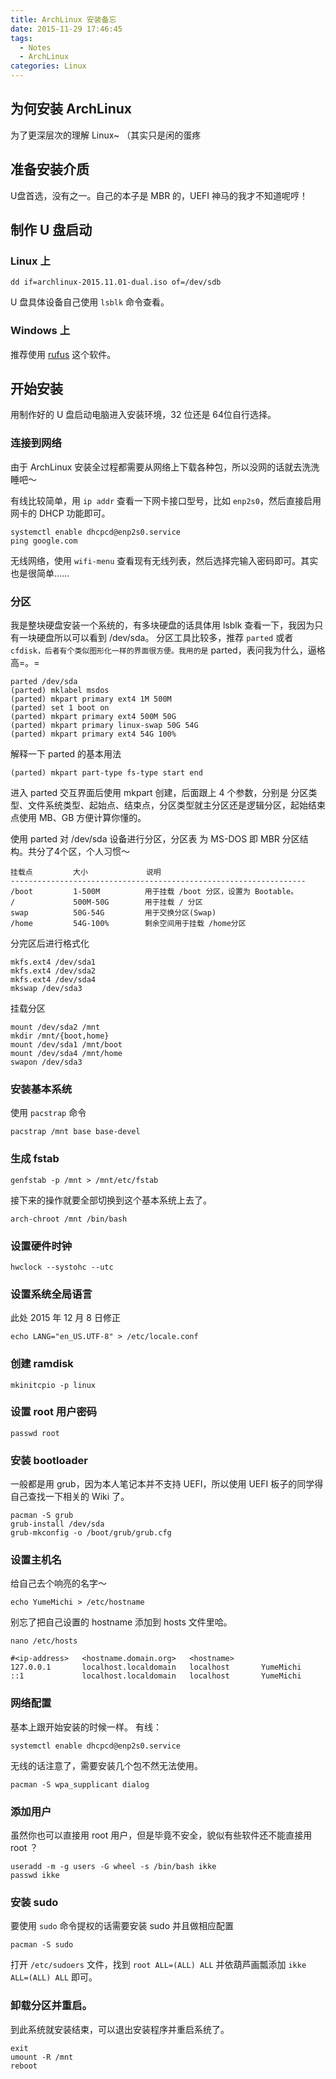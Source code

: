 ```yaml
---
title: ArchLinux 安装备忘
date: 2015-11-29 17:46:45
tags:
  - Notes
  - ArchLinux
categories: Linux
---
```


## 为何安装 ArchLinux

为了更深层次的理解 Linux~ （其实只是闲的蛋疼

## 准备安装介质

U盘首选，没有之一。自己的本子是 MBR 的，UEFI 神马的我才不知道呢哼！

## 制作 U 盘启动

### Linux 上
```
dd if=archlinux-2015.11.01-dual.iso of=/dev/sdb
```
U 盘具体设备自己使用 `lsblk` 命令查看。

### Windows 上
推荐使用 [rufus](https://rufus.akeo.ie/) 这个软件。

<!--more-->

## 开始安装

用制作好的 U 盘启动电脑进入安装环境，32 位还是 64位自行选择。

### 连接到网络

由于 ArchLinux 安装全过程都需要从网络上下载各种包，所以没网的话就去洗洗睡吧～

有线比较简单，用 `ip addr` 查看一下网卡接口型号，比如 `enp2s0`，然后直接启用网卡的 DHCP 功能即可。
```
systemctl enable dhcpcd@enp2s0.service
ping google.com
```
无线网络，使用 `wifi-menu` 查看现有无线列表，然后选择完输入密码即可。其实也是很简单……

### 分区

我是整块硬盘安装一个系统的，有多块硬盘的话具体用 lsblk 查看一下，我因为只有一块硬盘所以可以看到 /dev/sda。
分区工具比较多，推荐 `parted` 或者 `cfdisk，后者有个类似图形化一样的界面很方便。我用的是` parted，表问我为什么，逼格高=。=
```
parted /dev/sda
(parted) mklabel msdos
(parted) mkpart primary ext4 1M 500M
(parted) set 1 boot on
(parted) mkpart primary ext4 500M 50G
(parted) mkpart primary linux-swap 50G 54G
(parted) mkpart primary ext4 54G 100%
```
解释一下 parted 的基本用法
```
(parted) mkpart part-type fs-type start end
```
进入 parted 交互界面后使用 mkpart 创建，后面跟上 4 个参数，分别是 分区类型、文件系统类型、起始点、结束点，分区类型就主分区还是逻辑分区，起始结束点使用 MB、GB 方便计算你懂的。

使用 parted 对 /dev/sda 设备进行分区，分区表 为 MS-DOS 即 MBR 分区结构。共分了4个区，个人习惯～
```
挂载点         大小             说明
------------------------------------------------------------------
/boot         1-500M          用于挂载 /boot 分区，设置为 Bootable。
/             500M-50G        用于挂载 / 分区
swap          50G-54G         用于交换分区(Swap)
/home         54G-100%        剩余空间用于挂载 /home分区
```
分完区后进行格式化
```
mkfs.ext4 /dev/sda1
mkfs.ext4 /dev/sda2
mkfs.ext4 /dev/sda4
mkswap /dev/sda3
```
挂载分区
```
mount /dev/sda2 /mnt
mkdir /mnt/{boot,home}
mount /dev/sda1 /mnt/boot
mount /dev/sda4 /mnt/home
swapon /dev/sda3
```

### 安装基本系统

使用 `pacstrap` 命令
```
pacstrap /mnt base base-devel
```

### 生成 fstab
```
genfstab -p /mnt > /mnt/etc/fstab
```
接下来的操作就要全部切换到这个基本系统上去了。
```
arch-chroot /mnt /bin/bash
```

### 设置硬件时钟
```
hwclock --systohc --utc
```

### 设置系统全局语言

此处 2015 年 12 月 8 日修正
```
echo LANG="en_US.UTF-8" > /etc/locale.conf
```

### 创建 ramdisk
```
mkinitcpio -p linux
```

### 设置 root 用户密码
```
passwd root
```

### 安装 bootloader

一般都是用 grub，因为本人笔记本并不支持 UEFI，所以使用 UEFI 板子的同学得自己查找一下相关的 Wiki 了。
```
pacman -S grub
grub-install /dev/sda
grub-mkconfig -o /boot/grub/grub.cfg
```

### 设置主机名

给自己去个响亮的名字～
```
echo YumeMichi > /etc/hostname
```
别忘了把自己设置的 hostname 添加到 hosts 文件里哈。
```
nano /etc/hosts

#<ip-address>   <hostname.domain.org>   <hostname>
127.0.0.1       localhost.localdomain   localhost       YumeMichi
::1             localhost.localdomain   localhost       YumeMichi
```

### 网络配置

基本上跟开始安装的时候一样。
有线：
```
systemctl enable dhcpcd@enp2s0.service
```
无线的话注意了，需要安装几个包不然无法使用。
```
pacman -S wpa_supplicant dialog
```

### 添加用户

虽然你也可以直接用 root 用户，但是毕竟不安全，貌似有些软件还不能直接用 root ？
```
useradd -m -g users -G wheel -s /bin/bash ikke
passwd ikke
```

### 安装 sudo

要使用 `sudo` 命令提权的话需要安装 sudo 并且做相应配置
```
pacman -S sudo
```
打开 `/etc/sudoers` 文件，找到 `root ALL=(ALL) ALL` 并依葫芦画瓢添加 `ikke ALL=(ALL) ALL` 即可。

### 卸载分区并重启。

到此系统就安装结束，可以退出安装程序并重启系统了。
```
exit
umount -R /mnt
reboot
```


